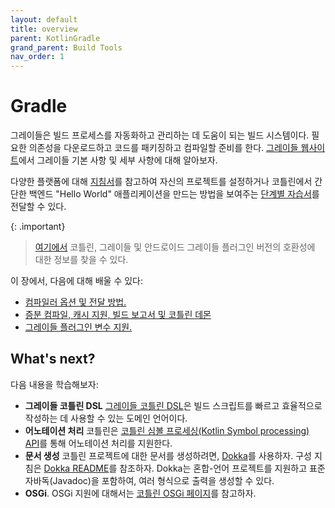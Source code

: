 ```yaml
---
layout: default
title: overview
parent: KotlinGradle
grand_parent: Build Tools
nav_order: 1
---
```


# Gradle
그레이들은 빌드 프로세스를 자동화하고 관리하는 데 도움이 되는 빌드 시스템이다. 필요한 의존성을 다운로드하고 코드를 패키징하고 컴파일할 준비를 한다. [그레이들 웹사이트](https://docs.gradle.org/current/userguide/getting_started.html)에서 그레이들 기본 사항 및 세부 사항에 대해 알아보자.

다양한 플랫폼에 대해 [지침서](https://onestone9900.github.io/docs/kotlin/Tools/Build%20Tools/Gradle/3.%20configure_a_gradle_project/)를 참고하여 자신의 프로젝트를 설정하거나 코틀린에서 간단한 백엔드 "Hello World" 애플리케이션을 만드는 방법을 보여주는 [단계별 자습서](https://onestone9900.github.io/docs/kotlin/Tools/Build%20Tools/Gradle/2.%20get_started_with_gradle_and_kotlin_JVM/)를 전달할 수 있다.

{: .important}
>[여기에서](https://onestone9900.github.io/docs/kotlin/Tools/Build%20Tools/Gradle/3.%20configure_a_gradle_project/#apply-the-plugin) 코틀린, 그레이들 및 안드로이드 그레이들 플러그인 버전의 호환성에 대한 정보를 찾을 수 있다.

이 장에서, 다음에 대해 배울 수 있다:

- [컴파일러 옵션 및 전달 방법.](https://onestone9900.github.io/docs/kotlin/Tools/Build%20Tools/Gradle/4.%20compiler_options_in_the_kotlin_gradle_plugin/)
- [증분 컴파일, 캐시 지원, 빌드 보고서 및 코틀린 데몬](https://onestone9900.github.io/docs/kotlin/Tools/Build%20Tools/Gradle/5.%20compilation_and_caches_in_the_kotlin_gradle_plugin/)
- [그레이들 플러그인 변수 지원.](https://kotlinlang.org/docs/gradle-plugin-variants.html)


## What's next?

다음 내용을 학습해보자:

- **그레이들 코틀린 DSL** [그레이들 코틀린 DSL](https://docs.gradle.org/current/userguide/kotlin_dsl.html)은 빌드 스크립트를 빠르고 효율적으로 작성하는 데 사용할 수 있는 도메인 언어이다.
- **어노테이션 처리** 코틀린은 [코틀린 심볼 프로세싱(Kotlin Symbol processing) API](https://kotlinlang.org/docs/ksp-reference.html)를 통해 어노테이션 처리를 지원한다.
- **문서 생성** 코틀린 프로젝트에 대한 문서를 생성하려면, [Dokka](https://github.com/Kotlin/dokka)를 사용하자. 구성 지침은 [Dokka README](https://github.com/Kotlin/dokka/blob/master/README.md#using-the-gradle-plugin)를 참조하자. Dokka는 혼합-언어 프로젝트를 지원하고 표준 자바독(Javadoc)을 포함하여, 여러 형식으로 출력을 생성할 수 있다.
- **OSGi**. OSGi 지원에 대해서는 [코틀린 OSGi 페이지](https://kotlinlang.org/docs/kotlin-osgi.html)를 참고하자.

